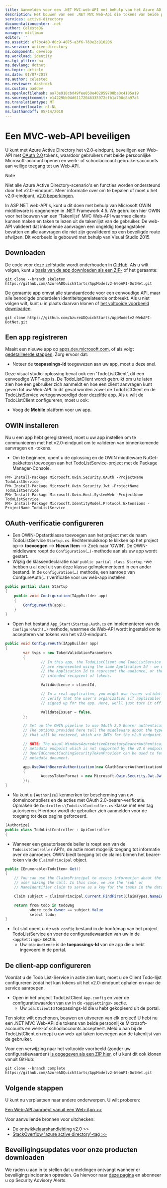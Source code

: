 ```yaml
---
title: Aanmelden voor een .NET MVC-web-API met behulp van het Azure AD v2.0-eindpunt toevoegen | Microsoft Docs
description: Het bouwen van een .NET MVC Web-Api die tokens van beide persoonlijke Microsoft-Account accepteert en werk- of schoolaccount accounts.
services: active-directory
documentationcenter: .net
author: CelesteDG
manager: mtillman
editor: ''
ms.assetid: e77bc4e0-d0c9-4075-a3f6-769e2c810206
ms.service: active-directory
ms.component: develop
ms.workload: identity
ms.tgt_pltfrm: na
ms.devlang: dotnet
ms.topic: article
ms.date: 01/07/2017
ms.author: celested
ms.reviewer: dastrock
ms.custom: aaddev
ms.openlocfilehash: aa73e918cbd49fee850e402859708ba0c4185a19
ms.sourcegitcommit: e14229bb94d61172046335972cfb1a708c8a97a5
ms.translationtype: MT
ms.contentlocale: nl-NL
ms.lasthandoff: 05/14/2018
---
```

# <a name="secure-an-mvc-web-api"></a>Een MVC-web-API beveiligen
U kunt met Azure Active Directory het v2.0-eindpunt, beveiligen een Web-API met [OAuth 2.0](active-directory-v2-protocols.md) tokens, waardoor gebruikers met beide persoonlijke Microsoft-account openen en werk- of schoolaccount gebruikersaccounts aan veilige toegang tot uw Web-API.

> [!NOTE]
> Niet alle Azure Active Directory-scenario's en functies worden ondersteund door het v2.0-eindpunt. Meer informatie over om te bepalen of moet u het v2.0-eindpunt, [v2.0 beperkingen](active-directory-v2-limitations.md).
>
>

In ASP.NET web-API's, kunt u dit doen met behulp van Microsoft OWIN middleware is opgenomen in .NET Framework 4.5. We gebruiken hier OWIN voor het bouwen van een 'Takenlijst' MVC Web-API waarmee clients kunnen maken en taken te lezen uit de takenlijst van de gebruiker. De web-API valideert dat inkomende aanvragen een ongeldig toegangstoken bevatten en alle aanvragen die niet zijn gevalideerd op een beveiligde route afwijzen. Dit voorbeeld is gebouwd met behulp van Visual Studio 2015.

## <a name="download"></a>Downloaden
De code voor deze zelfstudie wordt onderhouden in [GitHub](https://github.com/AzureADQuickStarts/AppModelv2-WebAPI-DotNet). Als u wilt volgen, kunt u [basis van de app downloaden als een ZIP-](https://github.com/AzureADQuickStarts/AppModelv2-WebAPI-DotNet/archive/skeleton.zip) of het geraamte:

```
git clone --branch skeleton https://github.com/AzureADQuickStarts/AppModelv2-WebAPI-DotNet.git
```

De geraamte app omvat alle standaardcode voor een eenvoudige API, maar alle benodigde onderdelen identiteitsgerelateerde ontbreekt. Als u niet volgen wilt, kunt u in plaats daarvan klonen of [het voltooide voorbeeld downloaden](https://github.com/AzureADQuickStarts/AppModelv2-WebAPI-DotNet/archive/complete.zip).

```
git clone https://github.com/AzureADQuickStarts/AppModelv2-WebAPI-DotNet.git
```

## <a name="register-an-app"></a>Een app registreren
Maakt een nieuwe app op [apps.dev.microsoft.com](https://apps.dev.microsoft.com/?referrer=https://azure.microsoft.com/documentation/articles&deeplink=/appList), of als volgt [gedetailleerde stappen](active-directory-v2-app-registration.md). Zorg ervoor dat:

* Noteer de **toepassings-Id** toegewezen aan uw app, moet u deze snel.

Deze visual studio-oplossing bevat ook een 'TodoListClient', dit een eenvoudige WPF-app is. De TodoListClient wordt gebruikt om u te laten zien hoe een gebruiker zich aanmeldt en hoe een client aanvragen kunt geven tot uw Web-API. In dit geval worden zowel de TodoListClient en de TodoListService vertegenwoordigd door dezelfde app. Als u wilt de TodoListClient configureren, moet u ook:

* Voeg de **Mobile** platform voor uw app.

## <a name="install-owin"></a>OWIN installeren
Nu u een app hebt geregistreerd, moet u uw app instellen om te communiceren met het v2.0-eindpunt om te valideren van binnenkomende aanvragen en -tokens.

* Om te beginnen, opent u de oplossing en de OWIN middleware NuGet-pakketten toevoegen aan het TodoListService-project met de Package Manager-Console.

```
PM> Install-Package Microsoft.Owin.Security.OAuth -ProjectName TodoListService
PM> Install-Package Microsoft.Owin.Security.Jwt -ProjectName TodoListService
PM> Install-Package Microsoft.Owin.Host.SystemWeb -ProjectName TodoListService
PM> Install-Package Microsoft.IdentityModel.Protocol.Extensions -ProjectName TodoListService
```

## <a name="configure-oauth-authentication"></a>OAuth-verificatie configureren
* Een OWIN-Opstartklasse toevoegen aan het project met de naam TodoListService `Startup.cs`. Rechtermuisknop te klikken op het project op--> **toevoegen** --> **Nieuw Item** --> Zoek naar 'OWIN'. De OWIN-middleware roept de `Configuration(…)`-methode aan als uw app wordt gestart.
* Wijzig de klassendeclaratie naar `public partial class Startup` -we hebben u al deel uit van deze klasse geïmplementeerd in een ander bestand. In de `Configuration(…)` methode, een aanroep van ConfgureAuth(...) verificatie voor uw web-app instellen.

```csharp
public partial class Startup
{
    public void Configuration(IAppBuilder app)
    {
        ConfigureAuth(app);
    }
}
```

* Open het bestand `App_Start\Startup.Auth.cs` en implementeren van de `ConfigureAuth(…)` methode, waarmee de Web-API wordt ingesteld om te accepteren van tokens van het v2.0-eindpunt.

```csharp
public void ConfigureAuth(IAppBuilder app)
{
        var tvps = new TokenValidationParameters
        {
                // In this app, the TodoListClient and TodoListService
                // are represented using the same Application Id - we use
                // the Application Id to represent the audience, or the
                // intended recipient of tokens.

                ValidAudience = clientId,

                // In a real applicaiton, you might use issuer validation to
                // verify that the user's organization (if applicable) has
                // signed up for the app. Here, we'll just turn it off.

                ValidateIssuer = false,
        };

        // Set up the OWIN pipeline to use OAuth 2.0 Bearer authentication.
        // The options provided here tell the middleware about the type of tokens
        // that will be recieved, which are JWTs for the v2.0 endpoint.

        // NOTE: The usual WindowsAzureActiveDirectoryBearerAuthenticaitonMiddleware uses a
        // metadata endpoint which is not supported by the v2.0 endpoint. Instead, this
        // OpenIdConenctCachingSecurityTokenProvider can be used to fetch & use the OpenIdConnect
        // metadata document.

        app.UseOAuthBearerAuthentication(new OAuthBearerAuthenticationOptions
        {
                AccessTokenFormat = new Microsoft.Owin.Security.Jwt.JwtFormat(tvps, new OpenIdConnectCachingSecurityTokenProvider("https://login.microsoftonline.com/common/v2.0/.well-known/openid-configuration")),
        });
}
```

* Nu kunt u `[Authorize]` kenmerken ter bescherming van uw domeincontrollers en de acties met OAuth 2.0-bearer-verificatie. Opmaken de `Controllers\TodoListController.cs` klasse met een tag autoriseren. Hierdoor wordt de gebruiker zich aanmelden voor de toegang tot deze pagina geforceerd.

```csharp
[Authorize]
public class TodoListController : ApiController
{
```

* Wanneer een geautoriseerde beller is roept een van de `TodoListController` API's, de actie moet mogelijk toegang tot informatie over de aanroeper. OWIN biedt toegang tot de claims binnen het bearer-token via de `ClaimsPrincipal` object. 

```csharp
public IEnumerable<TodoItem> Get()
{
    // You can use the ClaimsPrincipal to access information about the
    // user making the call. In this case, we use the 'sub' or
    // NameIdentifier claim to serve as a key for the tasks in the data store.

    Claim subject = ClaimsPrincipal.Current.FindFirst(ClaimTypes.NameIdentifier);

    return from todo in todoBag
           where todo.Owner == subject.Value
           select todo;
}
```

* Tot slot opent u de `web.config` bestand in de hoofdmap van het project TodoListService en voer de configuratiewaarden van uw in de `<appSettings>` sectie.
  * Uw `ida:Audience` is de **toepassings-Id** van de app die u hebt ingevoerd in de portal.

## <a name="configure-the-client-app"></a>De client-app configureren
Voordat u de Todo List-Service in actie zien kunt, moet u de Client Todo-lijst configureren zodat het kan tokens uit het v2.0-eindpunt ophalen en naar de service aanroepen.

* Open in het project TodoListClient `App.config` en voer de configuratiewaarden van uw in de `<appSettings>` sectie.
  * Uw `ida:ClientId` toepassings-Id die u hebt gekopieerd uit de portal.

Ten slotte wilt opschonen, bouwen en uitvoeren van elk project!  U hebt nu een .NET MVC Web-API die tokens van beide persoonlijke Microsoft-accounts en werk-of schoolaccounts accepteert. Meld u aan bij de TodoListClient en roept u uw web-api taken toevoegen aan de takenlijst van de gebruiker.

Voor een verwijzing naar het voltooide voorbeeld (zonder uw configuratiewaarden) [is opgegeven als een ZIP hier](https://github.com/AzureADQuickStarts/AppModelv2-WebAPI-DotNet/archive/complete.zip), of u kunt dit ook klonen vanuit GitHub:

```git clone --branch complete https://github.com/AzureADQuickStarts/AppModelv2-WebAPI-DotNet.git```

## <a name="next-steps"></a>Volgende stappen
U kunt nu verplaatsen naar andere onderwerpen. U wilt proberen:

[Een Web-API aanroept vanuit een Web-App >>](active-directory-v2-devquickstarts-webapp-webapi-dotnet.md)

Voor aanvullende bronnen voor uitchecken:

* [De ontwikkelaarshandleiding v2.0 >>](active-directory-appmodel-v2-overview.md)
* [StackOverflow 'azure active directory'-tag >>](http://stackoverflow.com/questions/tagged/azure-active-directory)

## <a name="get-security-updates-for-our-products"></a>Beveiligingsupdates voor onze producten downloaden
We raden u aan in te stellen dat u meldingen ontvangt wanneer er beveiligingsincidenten optreden. Ga hiervoor naar [deze pagina](https://technet.microsoft.com/security/dd252948) en abonneer u op Security Advisory Alerts.
